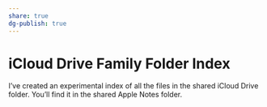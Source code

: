 ```yaml
---
share: true
dg-publish: true
---
```

# iCloud Drive Family Folder Index

I’ve created an experimental index of all the files in the shared iCloud Drive folder. You’ll find it in the shared Apple Notes folder.